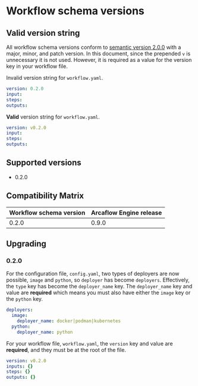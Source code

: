 # Workflow schema versions

## Valid version string

All workflow schema versions conform to [semantic version 2.0.0](https://semver.org/#backusnaur-form-grammar-for-valid-semver-versions) with a major, minor, and patch version. In this document, since the prepended `v` is unnecessary it is not used. However, it is required as a value for the version key in your workflow file.

Invalid version string for `workflow.yaml`.

```yaml
version: 0.2.0
input:
steps:
outputs:
```

**Valid** version string for `workflow.yaml`.

```yaml
version: v0.2.0
input:
steps:
outputs:
```

## Supported versions

* 0.2.0

## Compatibility Matrix


| Workflow schema version | Arcaflow Engine release  |
|---|---|
| 0.2.0 | 0.9.0 |

## Upgrading

### 0.2.0

For the configuration file, `config.yaml`, two types of deployers are now possible, `image` and `python`, so `deployer` has become `deployers`. Effectively, the `type` key has become the `deployer_name` key. The `deployer_name` key and value are **required** which means you must also have either the `image` key or the `python` key.

```yaml
deployers:
  image:
    deployer_name: docker|podman|kubernetes
  python:
    deployer_name: python
```

For your workflow file, `workflow.yaml`, the `version` key and value are **required**, and they must be at the root of the file.

```yaml
version: v0.2.0
inputs: {}
steps: {}
outputs: {}
```